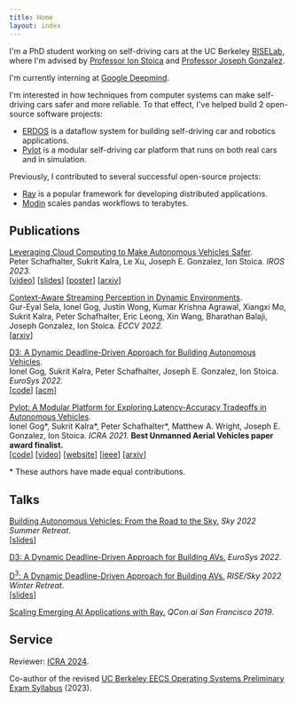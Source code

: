 ```yaml
---
title: Home
layout: index
---
```


I'm a PhD student working on self-driving cars at the UC Berkeley
[RISELab](https://rise.cs.berkeley.edu/),
where I'm advised by
[Professor Ion Stoica](https://people.eecs.berkeley.edu/~istoica/)
and
[Professor Joseph Gonzalez](https://people.eecs.berkeley.edu/~jegonzal/).

I'm currently interning at [Google Deepmind](https://www.deepmind.com/).

I'm interested in how techniques from computer systems can make
self-driving cars safer and more reliable.
To that effect, I've helped build 2 open-source software projects:

- [ERDOS](https://github.com/erdos-project/erdos/) is a dataflow system
for building self-driving car and robotics applications.
- [Pylot](https://github.com/erdos-project/pylot/) is a modular self-driving car
platform that runs on both real cars and in simulation.

Previously, I contributed to several successful open-source projects:

- [Ray](https://ray.io/) is a popular framework for developing distributed applications.
- [Modin](http://modin.org/) scales pandas workflows to terabytes.

## Publications

[Leveraging Cloud Computing to Make Autonomous Vehicles Safer](/data/papers/2023-iros-cloud-av-safety.pdf). \
Peter Schafhalter, Sukrit Kalra, Le Xu, Joseph E. Gonzalez, Ion Stoica. *IROS 2023.* \
\[[video](https://youtu.be/X3VuA_Tt064)\]
\[[slides](/data/documents/iros-2023/2023-iros-cloud-avs-slides.pdf)\]
\[[poster](/data/documents/iros-2023/2023-iros-cloud-avs-poster.pdf)\]
\[[arxiv](https://arxiv.org/abs/2308.03204)]

[Context-Aware Streaming Perception in Dynamic Environments](https://arxiv.org/pdf/2208.07479). \
Gur-Eyal Sela, Ionel Gog, Justin Wong, Kumar Krishna Agrawal, Xiangxi Mo, Sukrit Kalra, Peter Schafhalter, Eric Leong, Xin Wang, Bharathan Balaji, Joseph Gonzalez, Ion Stoica. *ECCV 2022.* \
\[[arxiv](https://arxiv.org/abs/2208.07479)\]

[D3: A Dynamic Deadline-Driven Approach for Building Autonomous Vehicles](/data/papers/2022-eurosys-d3.pdf). \
Ionel Gog, Sukrit Kalra, Peter Schafhalter, Joseph E. Gonzalez, Ion Stoica. *EuroSys 2022.* \
\[[code](https://github.com/erdos-project/erdos/)\] \[[acm](https://doi.org/10.1145/3492321.3519576)]

[Pylot: A Modular Platform for Exploring Latency-Accuracy Tradeoffs in Autonomous Vehicles](/data/papers/2021-icra-pylot.pdf). \
Ionel Gog\*, Sukrit Kalra\*, Peter Schafhalter\*, Matthew A. Wright, Joseph E. Gonzalez, Ion Stoica. *ICRA 2021.*
**Best Unmanned Aerial Vehicles paper award finalist.** \
\[[code](https://github.com/erdos-project/pylot/)\]
\[[video](https://www.youtube.com/watch?v=VlwhU0k5cmQ)\]
\[[website](https://pylot.readthedocs.io/)\]
\[[ieee](https://doi.org/10.1109/ICRA48506.2021.9561747)\]
\[[arxiv](https://arxiv.org/abs/2104.07830)\]

\* These authors have made equal contributions.

## Talks

[Building Autonomous Vehicles: From the Road to the Sky.](https://youtu.be/sksQWdXTY5Y) *Sky 2022 Summer Retreat*. \
\[[slides](https://docs.google.com/presentation/d/1lxZq0hFuDlrsf06rDqNXDbkOsH-K7IvS)\]

[D3: A Dynamic Deadline-Driven Approach for Building AVs.](/) *EuroSys 2022*.

[D<sup>3</sup>: A Dynamic Deadline-Driven Approach for Building AVs.](https://youtu.be/NG3U9rE8QcE) *RISE/Sky 2022 Winter Retreat*. \
\[[slides](https://drive.google.com/file/d/1_srYqYek0LlJ6nbCpJr9fvDElJ81R9qc/view?usp=sharing)\]

[Scaling Emerging AI Applications with Ray.](https://www.infoq.com/presentations/scale-ai-ray/) *QCon.ai San Francisco 2019*.

## Service

Reviewer: [ICRA 2024](https://2024.ieee-icra.org/).

Co-author of the revised [UC Berkeley EECS Operating Systems Preliminary Exam Syllabus](https://ucbosprelim.samkumar.org/) (2023).
